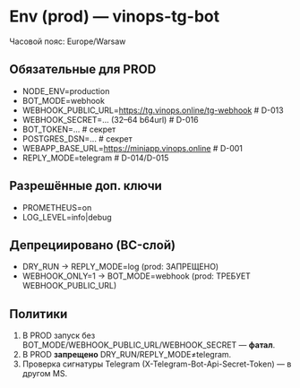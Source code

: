 # Env (prod) — vinops-tg-bot

Часовой пояс: Europe/Warsaw

## Обязательные для PROD
- NODE_ENV=production
- BOT_MODE=webhook
- WEBHOOK_PUBLIC_URL=https://tg.vinops.online/tg-webhook    # D-013
- WEBHOOK_SECRET=... (32–64 b64url)                          # D-016
- BOT_TOKEN=...                                              # секрет
- POSTGRES_DSN=...                                           # секрет
- WEBAPP_BASE_URL=https://miniapp.vinops.online              # D-001
- REPLY_MODE=telegram                                        # D-014/D-015

## Разрешённые доп. ключи
- PROMETHEUS=on
- LOG_LEVEL=info|debug

## Депрециировано (BC-слой)
- DRY_RUN → REPLY_MODE=log (prod: ЗАПРЕЩЕНО)
- WEBHOOK_ONLY=1 → BOT_MODE=webhook (prod: ТРЕБУЕТ WEBHOOK_PUBLIC_URL)

## Политики
1) В PROD запуск без BOT_MODE/WEBHOOK_PUBLIC_URL/WEBHOOK_SECRET — **фатал**.
2) В PROD **запрещено** DRY_RUN/REPLY_MODE≠telegram.
3) Проверка сигнатуры Telegram (X-Telegram-Bot-Api-Secret-Token) — в другом MS.
